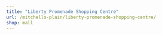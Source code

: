 ```yaml
---
title: "Liberty Promenade Shopping Centre"
url: /mitchells-plain/liberty-promenade-shopping-centre/
shop: mall
---
```

